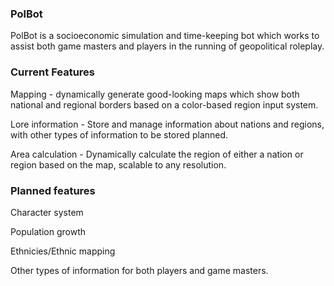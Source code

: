 ### PolBot

PolBot is a socioeconomic simulation and time-keeping bot which works to assist both game masters and players in the running of geopolitical roleplay.

### Current Features

Mapping - dynamically generate good-looking maps which show both national and regional borders based on a color-based region input system.

Lore information - Store and manage information about nations and regions, with other types of information to be stored planned.

Area calculation - Dynamically calculate the region of either a nation or region based on the map, scalable to any resolution.

### Planned features

Character system

Population growth

Ethnicies/Ethnic mapping

Other types of information for both players and game masters.
